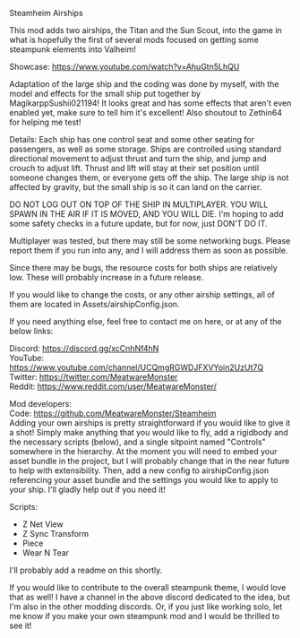 ﻿Steamheim Airships

This mod adds two airships, the Titan and the Sun Scout, into the game in what is hopefully the first of several mods focused on getting some steampunk elements into Valheim!

Showcase: https://www.youtube.com/watch?v=AhuGtn5LhQU

Adaptation of the large ship and the coding was done by myself, with the model and effects for the small ship put together by MagikarppSushii021194! It looks great and has some effects that aren't even enabled yet, make sure to tell him it's excellent! Also shoutout to Zethin64 for helping me test!

Details:
Each ship has one control seat and some other seating for passengers, as well as some storage.
Ships are controlled using standard directional movement to adjust thrust and turn the ship, and jump and crouch to adjust lift.
Thrust and lift will ﻿stay at their set position until someone changes them, or everyone gets off the ship.
The large ship is not affected by gravity, but the small ship is so it can land on the carrier.

DO NOT LOG OUT ON TOP OF THE SHIP IN MULTIPLAYER. YOU WILL SPAWN IN THE AIR IF IT IS MOVED, AND YOU WILL DIE.
I'm hoping to add some safety checks in a future update, but for now, just DON'T DO IT.

Multiplayer was tested, but there may still be some networking bugs. Please report them if you run into any, and I will address them as soon as possible.

Since there may be bugs, the resource costs for both ships are relatively low. These will probably increase in a future release.

If you would like to change the costs, or any other airship settings, all of them are located in Assets/airshipConfig.json.

If you need anything else, feel free to contact me on here, or at any of the below links:

Discord: https://discord.gg/xcCnhNf4hN \
YouTube: https://www.youtube.com/channel/UCQmgRGWDJFXVYoin2UzUt7Q \
Twitter: https://twitter.com/MeatwareMonster \
​Reddit: https://www.reddit.com/user/MeatwareMonster/

Mod developers:\
Code: https://github.com/MeatwareMonster/Steamheim \
Adding your own airships is pretty straightforward if you would like to give it a shot! Simply make anything that you would like to fly, add a rigidbody and the necessary scripts (below), and a single sitpoint named "Controls" somewhere in the hierarchy.﻿ At the moment you will need to embed your asset bundle in the project, but I will probably change that in the near future to help with extensibility. Then, add a new config to airshipConfig.json referencing your asset bundle and the settings you would like to apply to your ship. I'll gladly help out if you need it!

Scripts:

- Z Net View
- Z Sync Transform
- Piece
- Wear N Tear

I'll probably add a readme on this shortly.

If you would like to contribute to the overall steampunk theme, I would love that as well! I have a channel in the above discord dedicated to the idea, but I'm also in the other modding discords. Or, if you just like working solo, let me know if you make your own steampunk mod and I would be thrilled to see it!
